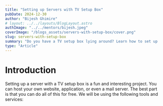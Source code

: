 ```yaml
---
title: "Setting up Servers with TV Setup Box"
pubDate: 2024-12-30
author: "Bijesh Ghimire"
# layout: ../../layouts/BlogLayout.astro
authImage: "../../mentors/bijesh.jpeg"
coverImage: "/blogs_assets/servers-with-setup-box/cover.png"
slug: servers-with-setup-box
summary: "Do you have a TV setup box lying around? Learn how to set up a server with it and host your own website or application or even a mail server."
type: "Article"
---
```


# Introduction

Setting up a server with a TV setup box is a fun and interesting project. You can host your own website, application, or even a mail server. The best part is that you can do all of this for free. We will be using the following tools and services:
